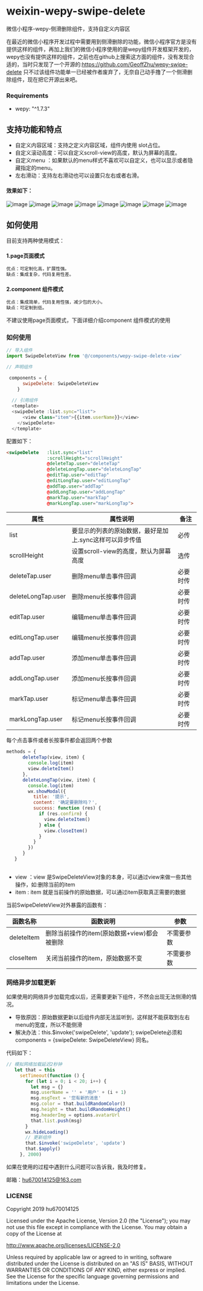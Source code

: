 # weixin-wepy-swipe-delete
微信小程序-wepy-侧滑删除组件，支持自定义内容区

在最近的微信小程序开发过程中需要用到侧滑删除的功能，微信小程序官方是没有提供这样的组件，再加上我们的微信小程序使用的是wepy组件开发框架开发的，wepy也没有提供这样的组件，之前也在github上搜索这方面的组件，没有发现合适的，当时只发现了一个开源的:https://github.com/GeoffZhu/wepy-swipe-delete
只不过该组件功能单一已经被作者废弃了，无奈自己动手撸了一个侧滑删除组件，现在把它开源出来吧。

### Requirements
- wepy: "^1.7.3"

## 支持功能和特点
- 自定义内容区域：支持之定义内容区域，组件内使用 slot占位。
- 自定义滚动高度：可以自定义scroll-view的高度，默认为屏幕的高度。
- 自定义menu ：如果默认的menu样式不喜欢可以自定义，也可以显示或者隐藏指定的menu。
- 左右滑动：支持左右滑动也可以设置只左右或者右滑。

#### 效果如下：
![image](https://raw.githubusercontent.com/hu670014125/weixin-wepy-swipe-delete/master/screenshots/screenshots1.gif)
![image](https://raw.githubusercontent.com/hu670014125/weixin-wepy-swipe-delete/master/screenshots/screenshots2.gif)
![image](https://raw.githubusercontent.com/hu670014125/weixin-wepy-swipe-delete/master/screenshots/screenshots3.gif)
![image](https://raw.githubusercontent.com/hu670014125/weixin-wepy-swipe-delete/master/screenshots/screenshots4.gif)
![image](https://raw.githubusercontent.com/hu670014125/weixin-wepy-swipe-delete/master/screenshots/screenshots5.gif)
![image](https://raw.githubusercontent.com/hu670014125/weixin-wepy-swipe-delete/master/screenshots/screenshots6.gif)
![image](https://raw.githubusercontent.com/hu670014125/weixin-wepy-swipe-delete/master/screenshots/screenshots7.gif)
![image](https://raw.githubusercontent.com/hu670014125/weixin-wepy-swipe-delete/master/screenshots/screenshots8.gif)


## 如何使用
目前支持两种使用模式：
#### 1.page页面模式
```javascript 1.8
优点：可定制化高，扩展性强。
缺点：集成复杂，代码复用性差。
```

#### 2.component 组件模式
```javascript 1.8
优点：集成简单，代码复用性强，减少包的大小。
缺点：可定制到低。
```

不建议使用page页面模式，下面详细介绍component 组件模式的使用

### 如何使用

```javascript
// 导入组件
import SwipeDeleteView from '@/components/wepy-swipe-delete-view'

// 声明组件

 components = {
      swipeDelete: SwipeDeleteView
    }
    
  // 引用组件
  <template>
  <swipeDelete :list.sync="list">
      <view class="item">{{item.userName}}</view>
    </swipeDelete>
  </template>

```

配置如下：
```html
<swipeDelete   :list.sync="list"
               :scrollHeight="scrollHeight"
               @deleteTap.user="deleteTap"
               @deleteLongTap.user="deleteLongTap"
               @editTap.user="editTap"
               @editLongTap.user="editLongTap"
               @addTap.user="addTap"
               @addLongTap.user="addLongTap"
               @markTap.user="markTap"
               @markLongTap.user="markLongTap">

```

属性 | 属性说明 |备注
---|---|---
list | 要显示的列表的原始数据，最好是加上.sync这样可以异步传值|必传
scrollHeight | 设置scroll-view的高度，默认为屏幕高度|选传
deleteTap.user | 删除menu单击事件回调|必要时传
deleteLongTap.user | 删除menu长按事件回调|必要时传
editTap.user | 编辑menu单击事件回调|必要时传
editLongTap.user| 编辑menu长按事件回调|必要时传
addTap.user| 添加menu单击事件回调|必要时传
addLongTap.user| 添加menu长按事件回调|必要时传
markTap.user| 标记menu单击事件回调|必要时传
markLongTap.user| 标记menu长按事件回调|必要时传

每个点击事件或者长按事件都会返回两个参数

```javascript
methods = {
      deleteTap(view, item) {
        console.log(item)
        view.deleteItem()
      },
      deleteLongTap(view, item) {
        console.log(item)
        wx.showModal({
          title: '提示',
          content: '确定要删除吗？',
          success: function (res) {
            if (res.confirm) {
              view.deleteItem()
            } else {
              view.closeItem()
            }
          }
        })
      }
   }
   
```
 - view ：view 是SwipeDeleteView对象的本身，可以通过view来做一些其他操作，如:删除当前的item
 - item : item 就是当前操作的原始数据，可以通过item获取真正需要的数据
 
 当前SwipeDeleteView对外暴露的函数有：
 
 函数名称 | 函数说明 |参数
 ---|---|---
 deleteItem | 删除当前操作的item(原始数据+view)都会被删除|不需要参数
 closeItem | 关闭当前操作的item，原始数据不变|不需要参数
 
 ### 网络异步加载更新
 
 如果使用的网络异步加载完成以后，还需要更新下组件，不然会出现无法侧滑的情况。
 
 - 导致原因：原始数据更新以后组件内部无法监听到，这样就不能获取到左右menu的宽度，所以不能侧滑
 - 解决办法：this.$invoke('swipeDelete', 'update');  swipeDelete必须和 components = {swipeDelete: SwipeDeleteView} 同名。
 
 代码如下：
 
 ```javascript
 // 模拟网络加载延迟2秒钟
    let that = this
      setTimeout(function () {
        for (let i = 0; i < 20; i++) {
          let msg = {}
          msg.userName = '' + '用户' + (i + 1)
          msg.msgText = '您有新的消息'
          msg.color = that.buildRandomColor()
          msg.height = that.buildRandomHeight()
          msg.headerImg = options.avatarUrl
          that.list.push(msg)
        }
        wx.hideLoading()
        // 更新组件
        that.$invoke('swipeDelete', 'update')
        that.$apply()
      }, 2000)
```
 
 
 如果在使用的过程中遇到什么问题可以告诉我，我及时修复。
 
 邮箱：hu670014125@163.com
 
### LICENSE

Copyright 2019 hu670014125

Licensed under the Apache License, Version 2.0 (the "License"); you may not use this file except in compliance with the License. You may obtain a copy of the License at

http://www.apache.org/licenses/LICENSE-2.0

Unless required by applicable law or agreed to in writing, software distributed under the License is distributed on an "AS IS" BASIS, WITHOUT WARRANTIES OR CONDITIONS OF ANY KIND, either express or implied. See the License for the specific language governing permissions and limitations under the License.
